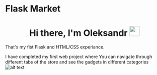 # Flask Market
<h1 align="center">Hi there, I'm Oleksandr <img src="https://github.com/blackcater/blackcater/raw/main/images/Hi.gif" height="32"/></h1>
That's my fist Flask and HTML/CSS experiance.

I have completed my first web project where You can navigate through different tabs of the store and see the gadgets in different categories
![alt text](https://user-images.githubusercontent.com/119871133/219731958-0eef9689-5e39-48f0-b317-cb330cc4cf2a.png)


